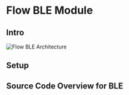 # Flow BLE Module

<!-- toc --> 

## Intro

![Flow BLE Architecture](./images/flow-ble-architecture.png)

## Setup


## Source Code Overview for BLE
